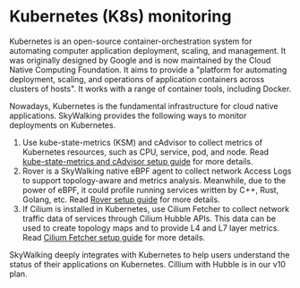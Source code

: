 # Kubernetes (K8s) monitoring

Kubernetes is an open-source container-orchestration system for automating computer application deployment, scaling, and
management. It was originally designed by Google and is now maintained by the Cloud Native Computing Foundation. It aims
to provide a "platform for automating deployment, scaling, and operations of application containers across clusters of
hosts". It works with a range of container tools, including Docker.

Nowadays, Kubernetes is the fundamental infrastructure for cloud native applications. SkyWalking provides the following
ways to monitor deployments on Kubernetes.

1. Use kube-state-metrics (KSM) and cAdvisor to collect metrics of Kubernetes resources, such as CPU, service, pod, and
   node. Read [kube-state-metrics and cAdvisor setup guide](./backend-k8s-monitoring-metrics-cadvisor.md) for more details.
2. Rover is a SkyWalking native eBPF agent to collect network Access Logs to support topology-aware and metrics 
   analysis. Meanwhile, due to the power of eBPF, it could profile running services written by C++, Rust, Golang, etc. 
   Read [Rover setup guide](./backend-k8s-monitoring-rover.md) for more details.
3. If Cilium is installed in Kubernetes, use Cilium Fetcher to collect network traffic data of services through Cilium Hubble APIs.
   This data can be used to create topology maps and to provide L4 and L7 layer metrics. 
   Read [Cilium Fetcher setup guide](./backend-k8s-monitoring-cilium.md) for more details.

SkyWalking deeply integrates with Kubernetes to help users understand the status of their applications on Kubernetes.
Cillium with Hubble is in our v10 plan. 